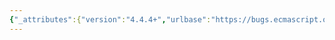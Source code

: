 ```yaml
---
{"_attributes":{"version":"4.4.4+","urlbase":"https://bugs.ecmascript.org/","maintainer":"dherman@mozilla.com"},"bug":{"bug_id":1785,"creation_ts":"2013-08-16 03:08:00 -0700","short_desc":"10.2.1.4.4: Environment Record not specified, \"uninitialised binding\" for Object Env. Records","delta_ts":"2013-08-23 08:22:35 -0700","product":"Draft for 6th Edition","component":"technical issue","version":"Rev 16: July 15, 2013 Draft","rep_platform":"All","op_sys":"All","bug_status":"RESOLVED","resolution":"FIXED","priority":"Normal","bug_severity":"normal","everconfirmed":true,"reporter":{"uid":"andrebargull","name":"André Bargull"},"assigned_to":{"uid":"allen","name":"Allen Wirfs-Brock"},"long_desc":[{"commentid":4924,"comment_count":0,"who":{"uid":"andrebargull","name":"André Bargull"},"bug_when":"2013-08-16 03:08:45 -0700","thetext":"10.2.1.4.4 InitialiseBinding (N,V), steps 5a-5b:\n\n> a.  Set the bound value for N in envRec to V.\n> b.  Record that the binding for N in envRec has been initialised.\n\n- 'envRec' is a Global Environment Record in this case, it's not clear what \"bound value for N in envRec\" means, should this just call \"ObjRec’s InitialiseBinding concrete method\"? \n- and it's also not clear how to record that the binding has been initialised. Remove this step?\n\n\nAnd finally, the preamble says an \"uninitialised binding for N must already exist\", but if no such binding exists (HasBinding for DclRec and ObjRec both return false) no further action is taken. Maybe throw an error?"},{"commentid":4933,"comment_count":1,"who":{"uid":"allen","name":"Allen Wirfs-Brock"},"bug_when":"2013-08-16 10:54:50 -0700","thetext":"see bug 1782\n\nfixed in rev17 editor's draft"},{"commentid":5084,"comment_count":2,"who":{"uid":"allen","name":"Allen Wirfs-Brock"},"bug_when":"2013-08-23 08:22:35 -0700","thetext":"fixed in rev17, August 23, 2013 draft"}]}}
---
```

